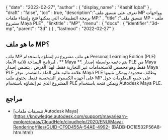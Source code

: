 {
  "date" : "2022-02-27",
  "author" : {
    "display_name" : "Kashif Iqbal"
} ,
  "draft" : "false",
  "toc" : true,
  "description":"تعرف على تنسيق ملف MP وواجهات برمجة التطبيقات التي يمكنها فتح وإنشاء ملفات MP." ,
  "title" :"تنسيق ملف MP - ملف مشروع Maya PLE" ,
  "linktitle" : "MP",
  "menu" : {
    "docs" : {
      "identifier":"3d-mp",
      "parent" : "3d"
}
} ,
  "lastmod" : "2022-02-27"
}

## ما هو ملف MP؟

ملف MP هو ملف مشروع تم إنشاؤه باستخدام Personal Learning Edition (PLE) لبرنامج النمذجة ثلاثية الأبعاد ، ** Maya **. يتم دعمه بواسطة إصدار PLE من Maya فقط وهو مخصص للاستخدامات غير التجارية فقط. لهذا الغرض ، يتضمن إصدار Maya PLE علامة مائية على الملف المصدر. توفر Maya PLE وظائف محدودة ويمكن تثبيتها على أجهزة الكمبيوتر الشخصية فقط. يحتوي ملف MP على جميع المعلومات حول المشروع الذي تم إنشاؤه باستخدام PLE ويمكن فتحه باستخدام Autodesk Maya PLE.

## مراجع

* [تنسيقات ملفات Autodesk Maya](https://knowledge.autodesk.com/support/maya/learn-explore/caas/CloudHelp/cloudhelp/2020/ENU/Maya-Rendering/files/GUID-CF9D455A-54AE-4992- (BADB-DC1E532F56A8-htm.html)

